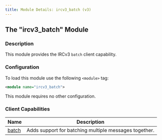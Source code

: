 ```yaml
---
title: Module Details: ircv3_batch (v3)
---
```


## The "ircv3_batch" Module

### Description

This module provides the IRCv3 `batch` client capability.

### Configuration

To load this module use the following `<module>` tag:

```xml
<module name="ircv3_batch">
```

This module requires no other configuration.

### Client Capabilities

Name                                                       | Description
---------------------------------------------------------- | -----------
[batch](https://ircv3.net/specs/extensions/batch-3.2.html) | Adds support for batching multiple messages together.
